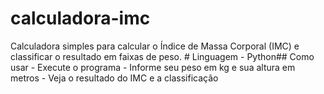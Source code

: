 # calculadora-imc
Calculadora simples para calcular o Índice de Massa Corporal (IMC) e classificar o resultado em faixas de peso. # Linguagem  - Python## Como usar  - Execute o programa - Informe seu peso em kg e sua altura em metros - Veja o resultado do IMC e a classificação 
